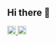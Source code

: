 ## Hi there 👋

<p align="left">
  <a href="https://github.com/kendo-sonix">
    <img height="20" src="https://komarev.com/ghpvc/?username=kendo-sonix" />
  </a>
  <a href="https://github.com/kendo-sonix">
    <img height="20" src="https://img.shields.io/github/followers/kendo-sonix?label=follow&logo=github&style=flat" />
  </a>
</p>
